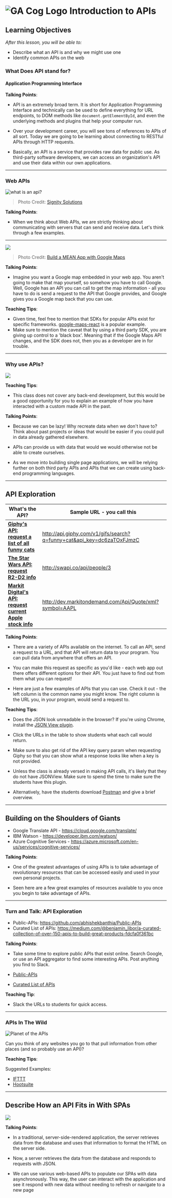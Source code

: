 # ![GA Cog Logo](https://ga-dash.s3.amazonaws.com/production/assets/logo-9f88ae6c9c3871690e33280fcf557f33.png) Introduction to APIs

## Learning Objectives

*After this lesson, you will be able to:*

- Describe what an API is and why we might use one
- Identify common APIs on the web


### What Does API stand for?

#### Application Programming Interface 

<aside class="notes">

**Talking Points**:

- API is an extremely broad term.  It is short for Application Programming Interface and technically can be used to define everything for URL endpoints, to DOM methods like `document.getElementById`, and even the underlying methods and plugins that help your computer run.

- Over your development career, you will see tons of references to APIs of all sort. Today we are going to be learning about connecting to RESTful APIs through HTTP requests.

- Basically, an API is a service that provides raw data for public use. As third-party software developers, we can access an organization's API and use their data within our own applications.

</aside>

---

### Web APIs

![what is an api?](./assets/What-is-an-API.png)
> Photo Credit: [Signity Solutions](http://www.signitysolutions.com/blog/miscellaneous-posts/what-is-an-apis-and-cms/)

<aside class="notes">

**Talking Points**:

- When we think about Web APIs, we are strictly thinking about communicating with servers that can send and receive data.  Let's think through a few examples.

</aside>

---

![](./assets/scotch-mean-example.png)
> Photo Credit: [Build a MEAN App with Google Maps](http://www.signitysolutions.com/blog/miscellaneous-posts/what-is-an-apis-and-cms/)

<aside class="notes">

**Talking Points**:

- Imagine you want a Google map embedded in your web app. You aren't going to make that map yourself, so somehow you have to call Google. Well, Google has an API you can call to get the map information - all you have to do is send a request to the API that Google provides, and Google gives you a Google map back that you can use.

**Teaching Tips**:

- Given time, feel free to mention that SDKs for popular APIs exist for specific frameworks.  [google-maps-react](https://github.com/fullstackreact/google-maps-react) is a popular example.
- Make sure to mention the caveat that by using a third party SDK, you are giving up control to a 'black box'. Meaning that if the Google Maps API changes, and the SDK does not, then you as a developer are in for trouble.

</aside>

---

### Why use APIs?

![](./assets/api-diagram.png)

<aside class="notes">

**Teaching Tips**:

- This class does not cover any back-end development, but this would be a good opportunity for you to explain an example of how you have interacted with a custom made API in the past.

**Talking Points**:

- Because we can be lazy! Why recreate data when we don't have to? Think about past projects or ideas that would be easier if you could pull in data already gathered elsewhere.

- APIs can provide us with data that would we would otherwise not be able to create ourselves.

- As we move into building single page applications, we will be relying further on both third party APIs and APIs that we can create using back-end programming languages.

</aside>

---

## API Exploration


| What's the API? | Sample URL - you call this |
|------|------------|
| **[Giphy's API: request a list of all funny cats](https://github.com/Giphy/GiphyAPI)** | http://api.giphy.com/v1/gifs/search?q=funny+cat&api_key=dc6zaTOxFJmzC |
| **[The Star Wars API: request R2-D2 info](http://swapi.co/)** | http://swapi.co/api/people/3 |
| **[Markit Digital's API: request current Apple stock info](http://dev.markitondemand.com/Api/Quote/xml?symbol=AAPL)** | http://dev.markitondemand.com/Api/Quote/xml?symbol=AAPL

<aside class="notes">

**Talking Points**:

- There are a variety of APIs available on the internet. To call an API, send a request to a URL, and that API will return data to your program. You can pull data from anywhere that offers an API.

- You can make this request as specific as you'd like - each web app out there offers different options for their API. You just have to find out from them what you can request!

- Here are just a few examples of APIs that you can use. Check it out - the left column is the common name you might know. The right column is the URL you, in your program, would send a request to. 


**Teaching Tips**:

- Does the JSON look unreadable in the browser? If you're using Chrome, install the [JSON View plugin](https://chrome.google.com/webstore/detail/jsonview/chklaanhfefbnpoihckbnefhakgolnmc?hl=en).

- Click the URLs in the table to show students what each call would return.

- Make sure to also get rid of the API key query param when requesting Giphy so that you can show what a response looks like when a key is not provided.

- Unless the class is already versed in making API calls, it's likely that they do not have JSONView.  Make sure to spend the time to make sure the students have this plugin.

- Alternatively, have the students download [Postman](https://www.getpostman.com/) and give a brief overview.

</aside>

---

## Building on the Shoulders of Giants

- Google Translate API - https://cloud.google.com/translate/
- IBM Watson - https://developer.ibm.com/watson/
- Azure Cognitive Services - https://azure.microsoft.com/en-us/services/cognitive-services/

<aside class="notes">

**Talking Points**:

- One of the greatest advantages of using APIs is to take advantage of revolutionary resources that can be accessed easily and used in your own personal projects.  

- Seen here are a few great examples of resources available to you once you begin to take advantage of APIs.

</aside>

---

### Turn and Talk: API Exploration

- Public-APIs: https://github.com/abhishekbanthia/Public-APIs
- Curated List of APIs: https://medium.com/@benjamin_libor/a-curated-collection-of-over-150-apis-to-build-great-products-fdcfa0f361bc

<aside class="notes">

**Talking Points**:

- Take some time to explore public APIs that exist online.  Search Google, or use an API aggregator to find some interesting APIs.  Post anything you find to Slack.

- [Public-APIs](https://github.com/abhishekbanthia/Public-APIs)

- [Curated List of APIs](https://medium.com/@benjamin_libor/a-curated-collection-of-over-150-apis-to-build-great-products-fdcfa0f361bc)

**Teaching Tip**:

- Slack the URLs to students for quick access.

</aside>

---

### APIs In The Wild

![Planet of the APIs](./assets/planet-of-the-apis.jpg)

Can you think of any websites you go to that pull information from other places (and so probably use an API)?

<aside class="notes">

**Teaching Tips**:

Suggested Examples:

- [IFTTT](https://ifttt.com/)
- [Hootsuite](https://hootsuite.com/)

</aside>

---

## Describe How an API Fits in With SPAs

![](./assets/traditional-page-lifecycle.png)

<aside class="notes">

**Talking Points**:

- In a traditional, server-side-rendered application, the server retrieves data from the database and uses that information to format the HTML on the server side. <!-- (Demo https://www.amazon.com). -->

- Now, a server retrieves the data from the database and responds to requests with JSON. <!-- (Demo http://www.swapi.co/). -->

- We can use various web-based APIs to populate our SPAs with data asynchronously. This way, the user can interact with the application and see it respond with new data without needing to refresh or navigate to a new page <!-- (demo [/starwars](/starwars)). -->
